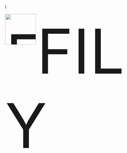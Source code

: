 I<div align="left">
  <p style="display: inline; font-size: 200px;"> 
    <img src="https://github.com/user-attachments/assets/da0b5fda-3b44-4bae-b71e-4b2e55220559" align="left" alt="FILY Logo" width="100" />FILY
  </p>
</div>
